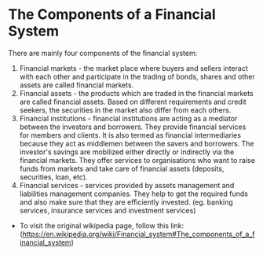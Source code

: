 # The Components of a Financial System

There are mainly four components of the financial system:
1. Financial markets - the market place where buyers and sellers interact with each other and participate in the trading of bonds, shares and other assets are called financial markets.
2. Financial assets - the products which are traded in the financial markets are called financial assets. Based on different requirements and credit seekers, the securities in the market also differ from each others.
3. Financial institutions - financial institutions are acting as a mediator between the investors and borrowers. They provide financial services for members and clients. It is also termed as financial intermediaries because they act as middlemen between the savers and borrowers. The investor's savings are mobilized either directly or indirectly via the financial markets. They offer services to organisations who want to raise funds from markets and take care of financial assets (deposits, securities, loan, etc).
4. Financial services - services provided by assets management and liabilities management companies. They help to get the required funds and also make sure that they are efficiently invested. (eg. banking services, insurance services and investment services)

- To visit the original wikipedia page, follow this link: (https://en.wikipedia.org/wiki/Financial_system#The_components_of_a_financial_system)
